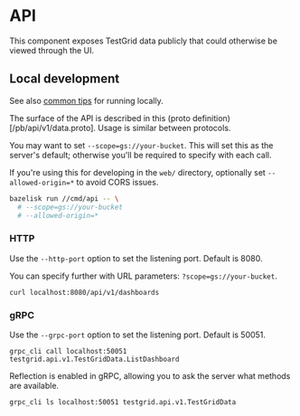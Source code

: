 # API

This component exposes TestGrid data publicly that could otherwise be viewed through the UI.

## Local development
See also [common tips](/cmd/README.md) for running locally.

The surface of the API is described in this (proto definition)[/pb/api/v1/data.proto]. Usage is similar between protocols.

You may want to set `--scope=gs://your-bucket`. This will set this as the server's default; otherwise you'll be required to specify with each call.

If you're using this for developing in the `web/` directory, optionally set `--allowed-origin=*` to avoid
CORS issues.

```bash
bazelisk run //cmd/api -- \
  # --scope=gs://your-bucket
  # --allowed-origin=*
```

### HTTP

Use the `--http-port` option to set the listening port. Default is 8080.

You can specify further with URL parameters: `?scope=gs://your-bucket`.

`curl localhost:8080/api/v1/dashboards`

### gRPC

Use the `--grpc-port` option to set the listening port. Default is 50051.

`grpc_cli call localhost:50051 testgrid.api.v1.TestGridData.ListDashboard`

Reflection is enabled in gRPC, allowing you to ask the server what methods are available.

`grpc_cli ls localhost:50051 testgrid.api.v1.TestGridData`